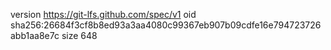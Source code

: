 version https://git-lfs.github.com/spec/v1
oid sha256:26684f3cf8b8ed93a3aa4080c99367eb907b09cdfe16e794723726abb1aa8e7c
size 648
